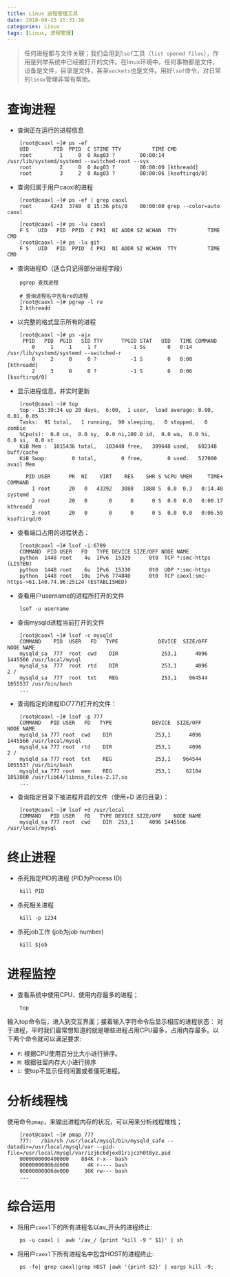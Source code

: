 ```yaml
---
title: Linux 进程管理工具
date: 2018-08-23 15:31:16
categories: Linux
tags: [Linux, 进程管理]
---
```


> 任何进程都与文件关联；我们会用到`lsof`工具（`list opened files`），作用是列举系统中已经被打开的文件。在linux环境中，任何事物都是文件，设备是文件，目录是文件，甚至`sockets`也是文件。用好`lsof`命令，对日常的`linux`管理非常有帮助。

<!-- more -->

# 查询进程

- 查询正在运行的进程信息

```
    [root@caoxl ~]# ps -ef
    UID        PID  PPID  C STIME TTY          TIME CMD
    root         1     0  0 Aug03 ?        00:00:14 /usr/lib/systemd/systemd --switched-root --sys
    root         2     0  0 Aug03 ?        00:00:00 [kthreadd]
    root         3     2  0 Aug03 ?        00:00:06 [ksoftirqd/0]
```

- 查询归属于用户caoxl的进程

```
    [root@caoxl ~]# ps -ef | grep caoxl
    root      4243  3740  0 15:36 pts/0    00:00:00 grep --color=auto caoxl

    [root@caoxl ~]# ps -lu caoxl
    F S   UID   PID  PPID  C PRI  NI ADDR SZ WCHAN  TTY          TIME CMD
    [root@caoxl ~]# ps -lu git
    F S   UID   PID  PPID  C PRI  NI ADDR SZ WCHAN  TTY          TIME CMD
```

- 查询进程ID（适合只记得部分进程字段）

```
    pgrep 查找进程
    
    # 查询进程名中含有re的进程
    [root@caoxl ~]# pgrep -l re
    2 kthreadd
```

- 以完整的格式显示所有的进程

```
    [root@caoxl ~]# ps -ajx
     PPID   PID  PGID   SID TTY      TPGID STAT   UID   TIME COMMAND
        0     1     1     1 ?           -1 Ss       0   0:14 /usr/lib/systemd/systemd --switched-r
        0     2     0     0 ?           -1 S        0   0:00 [kthreadd]
        2     3     0     0 ?           -1 S        0   0:06 [ksoftirqd/0]
```

- 显示进程信息，并实时更新

```
    [root@caoxl ~]# top
    top - 15:39:34 up 20 days,  6:00,  1 user,  load average: 0.00, 0.01, 0.05
    Tasks:  91 total,   1 running,  90 sleeping,   0 stopped,   0 zombie
    %Cpu(s):  0.0 us,  0.0 sy,  0.0 ni,100.0 id,  0.0 wa,  0.0 hi,  0.0 si,  0.0 st
    KiB Mem :  1015436 total,   103440 free,   309648 used,   602348 buff/cache
    KiB Swap:        0 total,        0 free,        0 used.   527000 avail Mem 
    
      PID USER      PR  NI    VIRT    RES    SHR S %CPU %MEM     TIME+ COMMAND                   
        1 root      20   0   43392   3080   1888 S  0.0  0.3   0:14.48 systemd                   
        2 root      20   0       0      0      0 S  0.0  0.0   0:00.17 kthreadd                  
        3 root      20   0       0      0      0 S  0.0  0.0   0:06.59 ksoftirqd/0 
```

- 查看端口占用的进程状态：

```
    [root@caoxl ~]# lsof -i:6789
    COMMAND  PID USER   FD   TYPE DEVICE SIZE/OFF NODE NAME
    python  1448 root    4u  IPv6  15329      0t0  TCP *:smc-https (LISTEN)
    python  1448 root    6u  IPv6  15330      0t0  UDP *:smc-https 
    python  1448 root   10u  IPv6 774840      0t0  TCP caoxl:smc-https->61.140.74.96:25124 (ESTABLISHED)
```

- 查看用户username的进程所打开的文件

```
    lsof -u username
```

- 查询mysqld进程当前打开的文件

```
    [root@caoxl ~]# lsof -c mysqld
    COMMAND    PID  USER   FD   TYPE             DEVICE  SIZE/OFF    NODE NAME
    mysqld_sa  777  root  cwd    DIR              253,1      4096 1445566 /usr/local/mysql
    mysqld_sa  777  root  rtd    DIR              253,1      4096       2 /
    mysqld_sa  777  root  txt    REG              253,1    964544 1055537 /usr/bin/bash
    ...
```

- 查询指定的进程ID(777)打开的文件：

```
    [root@caoxl ~]# lsof -p 777
    COMMAND   PID USER   FD   TYPE             DEVICE  SIZE/OFF    NODE NAME
    mysqld_sa 777 root  cwd    DIR              253,1      4096 1445566 /usr/local/mysql
    mysqld_sa 777 root  rtd    DIR              253,1      4096       2 /
    mysqld_sa 777 root  txt    REG              253,1    964544 1055537 /usr/bin/bash
    mysqld_sa 777 root  mem    REG              253,1     62184 1053860 /usr/lib64/libnss_files-2.17.so
    ...
```

- 查询指定目录下被进程开启的文件（使用+D 递归目录）：

```
    [root@caoxl ~]# lsof +d /usr/local
    COMMAND   PID USER   FD   TYPE DEVICE SIZE/OFF    NODE NAME
    mysqld_sa 777 root  cwd    DIR  253,1     4096 1445566 /usr/local/mysql
```

# 终止进程

- 杀死指定PID的进程 (PID为Process ID)

```
    kill PID
```

- 杀死相关进程

```
    kill -p 1234
```

- 杀死job工作 (job为job number)

```
    kill $job
```

# 进程监控

- 查看系统中使用CPU、使用内存最多的进程；

```
    top
```

输入top命令后，进入到交互界面；接着输入字符命令后显示相应的进程状态：
对于进程，平时我们最常想知道的就是哪些进程占用CPU最多，占用内存最多。以下两个命令就可以满足要求:

- `P`: 根据CPU使用百分比大小进行排序。
- `M`: 根据驻留内存大小进行排序
- `i`: 使top不显示任何闲置或者僵死进程。


# 分析线程栈

使用命令`pmap`，来输出进程内存的状况，可以用来分析线程堆栈；

```
    [root@caoxl ~]# pmap 777
    777:   /bin/sh /usr/local/mysql/bin/mysqld_safe --datadir=/usr/local/mysql/var --pid-file=/usr/local/mysql/var/izj6c6djex81rijczh0t8yz.pid
    0000000000400000    884K r-x-- bash
    00000000006dd000      4K r---- bash
    00000000006de000     36K rw--- bash
    ...
```

# 综合运用

- 将用户`caoxl`下的所有进程名以av_开头的进程终止:

```
    ps -u caoxl |  awk '/av_/ {print "kill -9 " $1}' | sh
```

- 将用户`caoxl`下所有进程名中包含HOST的进程终止:

```
    ps -fe| grep caoxl|grep HOST |awk '{print $2}' | xargs kill -9;
```
